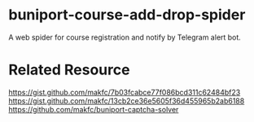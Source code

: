 # buniport-course-add-drop-spider
A web spider for course registration and notify by Telegram alert bot.

# Related Resource
https://gist.github.com/makfc/7b03fcabce77f086bcd311c62484bf23
https://gist.github.com/makfc/13cb2ce36e5605f36d455965b2ab6188
https://github.com/makfc/buniport-captcha-solver
